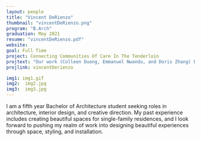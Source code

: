 ```yaml
---
layout: people
title: "Vincent DeRienzo"
thumbnail: "vincentDeRienzo.png"
program: "B.Arch"
graduation: May 2021
resume: "vincentDeRienzo.pdf"
website: 
goal: Full Time
project: Connecting Communities Of Care In The Tenderloin
projtext: "Our work (Colleen Duong, Emmanuel Nwandu, and Doris Zhang) began with a close reading of past pandemics and concurrent systems of discrimination in San Francisco from the end of the 19th century through the COVID-19 pandemic. We identified the condition of the Tenderloin and the state of the housing insecure community as one that, among past pandemics, had been left to its own devices through local actors to cover institutional and infrastructural gaps. We then curated a care network that connects existing community actors and single room occupancies through small COVID-friendly mobile infrastructures and social group configurations to navigate the road through housing insecurity amid the pandemic. We researched community dynamics and the voices of the housing population to understand programming and response networks that would benefit them among what is already in the Tenderloin, and we will develop the kit of parts in line with two case study sites so we can better aid the networks of care informally put in place for the most vulnerable of this neighborhood. The final storymap can be viewed here [https://www.arcgis.com/apps/Cascade/index.html?appid=9859b959c6ee456e9b2bfda8ea0996f8]"
projlink: vincentDerienzo

img1: img1.gif
img2:  img2.jpg
img3:  img3.jpg
---
```


I am a fifth year Bachelor of Architecture student seeking roles in architecture, interior design, and creative direction. My past experience includes creating beautiful spaces for single-family residences, and I look forward to pushing my realm of work into designing beautiful experiences through space, styling, and installation.
